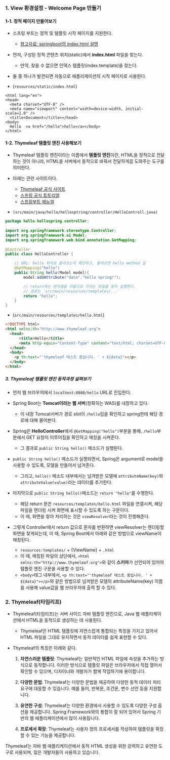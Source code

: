 ### 1. View 환경설정 - Welcome Page 만들기

#### 1-1. 정적 페이지 만들어보기

- 스프링 부트는 정적 및 템플릿 시작 페이지를 지원한다.  
	- [참고자료: springboot의 index.html 설명](https://docs.spring.io/spring-boot/docs/current/reference/html/web.html#web)  

- 먼저, 구성된 정적 콘텐츠 위치(static)에서 **index.html** 파일을 찾는다. 
	- 만약, 찾을 수 없으면 인덱스 템플릿(index.template)을 찾는다.  

- 둘 중 하나가 발견되면 자동으로 애플리케이션의 시작 페이지로 사용된다.  

- (`resources/static/index.html`)
```    
<html lang="en">  
<head>  
  <meta charset="UTF-8" />  
  <meta name="viewport" content="width=device-width, initial-scale=1.0" />  
  <title>Document</title></head>  
<body>  
  Hello  <a href="/hello">hello</a></body>  
</html>  
```


#### 1-2. Thymeleaf 템플릿 엔진 사용해보기

- Thymeleaf 템플릿 엔진이라는 이름에서 **템플릿 엔진**이란, HTML을 정적으로 전달하는 것이 아니라, HTML을 서버에서 동적으로 바꿔서 전달하게끔 도와주는 도구를 의미한다.

- 아래는 관련 사이트이다.
	- [Thymeleaf 공식 사이트](https://www.thymeleaf.org/)  
	- [스프링 공식 튜토리얼](https://spring.io/guides/gs/serving-web-content/)  
	- [스프링부트 메뉴얼](https://docs.spring.io/spring-boot/docs/2.3.1.RELEASE/reference/html/spring-boot-features.html#boot-features-spring-mvc-template-engines )

- `(src/main/java/hello/hellosptring/controller/HelloControll.java)`
```java
package hello.hellospring.controller;  
  
import org.springframework.stereotype.Controller;  
import org.springframework.ui.Model;  
import org.springframework.web.bind.annotation.GetMapping;  
   
@Controller  
public class HelloController {  

	// URL: hello 위치로 들어오는지 확인하고, 들어오면 hello method 실
    @GetMapping("hello")    
    public String hello(Model model){
        model.addAttribute("data","hello spring!");

		// return하는 문자열을 이름으로 가지는 파일을 찾아 실행한다.
		// 경로는 `src/main/resources/templates/...`
        return "hello";  
    }
}  
```  

- (`src/main/resources/templates/hello.html`)
```html
<!DOCTYPE html>   
<html xmlns:th="http://www.thymeleaf.org">  
  <head>
      <title>Hello</title>
	  <meta http-equiv="Content-Type" content="text/html; charset=UTF-8" />
  </head>  
  <body>  
    <p th:text="'thymeleaf 테스트 중입니다. ' + ${data}"></p>  
  </body>
</html>  
```  


##### 3. Thymeleaf 템플릿 엔진 동작과정 살펴보기

   - 먼저 웹 브라우저에서 `localhost:8080/hello` URL로 진입한다.

   - Spring Boot는 **Tomcat이라는 웹 서버**(정확히는 WAS)를 내장하고 있다.
	   - 이 내장 Tomcat서버가 경로 slot이 `/hello`임을 확인하고 spring한테 해당 경로에 대해 물어본다.  
   
   - Spring은 **HelloController**에서 `@GetMapping("hello")`부분을 통해, `/hello`부분에서 GET 요청이 이루어짐을 확인하고 매칭을 시켜준다. 
	   - 그 결과로 `public String hello()` 메소드가 실행된다.
   
   - `public String hello()` 메소드가 실행되면서, Spring은 argument로 model을 사용할 수 있도록, 모델을 만들어서 넘겨준다. 
	   - 그리고, `hello()` 메소드 내부에서는 넘겨받은 모델에 `attributeName(key)`와 `attributeValue(value)`라는 데이터를 추가한다.  
   
   - 마지막으로 `public String hello()`메소드는 `return "hello"`를 수행한다.
	   - 해당 return 문은 `resources/templates/hello.html` 파일을 연결시켜, 해당 파일을 렌더링 시켜 화면에 표시할 수 있도록 하는 구문이다. 
	   - 이 때, 화면을 찾아 처리하는 것은 `viewResolver`라는 것이 진행해준다.   
	
   - 그렇게 Controller에서 return 값으로 문자를 반환하면 viewResolver는 렌더링할 화면을 찾게되는데, 이 때, Spring Boot에서 아래와 같은 방법으로 viewName이 매칭된다.  
	   - `resources:templates/` + {ViewName} + `.html`
	   - 이 때, 매칭된 파일의 상단에서, `<html xmlns:th="http://www.thymeleaf.org">`와 같이 **스키마**가 선언되어 있어야 템플릿 엔진 구문을 사용할 수 있다.  
	   - `<body>`태그 내부에서, `<p th:text="'thymeleaf 테스트 중입니다. ' + ${data}"></p>`와 같은 방법으로 넘겨받은 모델의 attributeName(key) 이름을 사용해 value값을 웹 브라우저에 출력 할 수 있다.


### 2.  Thymeleaf(타임리프)

- Thymeleaf(타임리프)는 서버 사이드 자바 템플릿 엔진으로, Java 웹 애플리케이션에서 HTML을 동적으로 생성하는 데 사용된다. 
	- Thymeleaf은 HTML 템플릿에 자연스럽게 통합되는 특징을 가지고 있어서 HTML 파일을 그대로 유지하면서 동적 데이터를 쉽게 표현할 수 있다.

- Thymeleaf의 특징은 아래와 같다.
	1. **자연스러운 템플릿**: Thymeleaf는 일반적인 HTML 파일에 속성을 추가하는 방식으로 동작합니다. 이러한 방식으로 템플릿 파일은 브라우저에서 직접 열어서 확인할 수 있으며, 디자이너와 개발자가 함께 작업하기에 용이합니다.
    
	1. **다양한 문법**: Thymeleaf는 다양한 문법을 제공하여 다양한 동적 데이터 처리 요구에 대응할 수 있습니다. 예를 들어, 반복문, 조건문, 변수 선언 등을 지원합니다.
    
	1. **유연한 구성**: Thymeleaf는 다양한 환경에서 사용할 수 있도록 다양한 구성 옵션을 제공합니다. Spring Framework와의 통합이 잘 되어 있어서 Spring 기반의 웹 애플리케이션에서 많이 사용됩니다.
    
	1. **프로세서 확장**: Thymeleaf는 사용자 정의 프로세서를 작성하여 템플릿을 확장할 수 있는 기능을 제공합니다.
    

Thymeleaf는 자바 웹 애플리케이션에서 동적 HTML 생성을 위한 강력하고 유연한 도구로 사용되며, 많은 개발자들이 사용하고 있습니다.